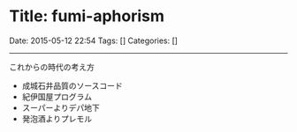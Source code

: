 # Title: fumi-aphorism

Date: 2015-05-12 22:54
Tags: []
Categories: []

---
これからの時代の考え方

* 成城石井品質のソースコード
* 紀伊国屋プログラム
* スーパーよりデパ地下
* 発泡酒よりプレモル

